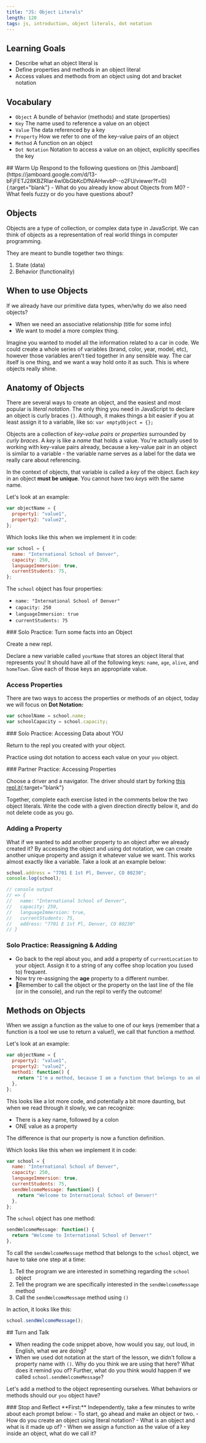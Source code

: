```yaml
---
title: "JS: Object Literals"
length: 120
tags: js, introduction, object literals, dot notation
---
```


## Learning Goals

* Describe what an object literal is
* Define properties and methods in an object literal
* Access values and methods from an object using dot and bracket notation

## Vocabulary

- `Object` A bundle of behavior (methods) and state (properties)
- `Key` The name used to reference a value on an object
- `Value` The data referenced by a key
- `Property` How we refer to one of the key-value pairs of an object
- `Method` A function on an object
- `Dot Notation` Notation to access a value on an object, explicitly specifies the key

<section class="call-to-action">
## Warm Up
Respond to the following questions on [this Jamboard](https://jamboard.google.com/d/13-bFjFETJ28KBZRIar4wl0bGbKcDfNiAHwvbP--o2FU/viewer?f=0){:target="blank"}
- What do you already know about Objects from M0?
- What feels fuzzy or do you have questions about?
</section>

## Objects

Objects are a type of collection, or complex data type in JavaScript. We can think of objects as a representation of real world things in computer programming.

They are meant to bundle together two things:

1. State (data)
2. Behavior (functionality)

## When to use Objects

If we already have our primitive data types, when/why do we also need objects?

- When we need an associative relationship (title for some info)
- We want to model a more complex thing.

Imagine you wanted to model all the information related to a car in code. We
could create a whole series of variables (brand, color, year, model, etc),
however those variables aren't tied together in any sensible way. The car itself
is one thing, and we want a way hold onto it as such. This is where objects
really shine.

## Anatomy of Objects

There are several ways to create an object, and the easiest and most popular is _literal notation_. The only thing you need in JavaScript to declare an object is curly braces ```{}```. Although, it makes things a bit easier if you at least assign it to a variable, like so: ```var emptyObject = {};```

Objects are a collection of _key-value pairs_ or _properties_ surrounded by _curly braces_. A _key_ is like a _name_ that holds a value. You're actually used to working with key-value pairs already, because a key-value pair in an object is similar to a variable - the variable name serves as a label for the data we really care about referencing.

In the context of objects, that variable is called a _key_ of the object. Each _key_ in an object **must be unique**. You cannot have two _keys_ with the same name.

Let's look at an example:

```javascript
var objectName = {
  property1: "value1",
  property2: "value2",
};
```

Which looks like this when we implement it in code:

```javascript
var school = {
  name: "International School of Denver",
  capacity: 250,
  languageImmersion: true,
  currentStudents: 75,
};
```
The `school` object has four properties:

- `name: "International School of Denver"`
- `capacity: 250`
- `languageImmersion: true`
- `currentStudents: 75`

<section class="call-to-action">
### Solo Practice: Turn some facts into an Object

Create a new repl.

Declare a new variable called <code>yourName</code> that stores an object literal that represents you! It should have all of the following keys: `name`, `age`, `alive`, and `homeTown`. Give each of those keys an appropriate value.
</section>

### Access Properties

There are two ways to access the properties or methods of an object, today we will focus on **Dot Notation:**

```js
var schoolName = school.name;
var schoolCapacity = school.capacity;
```

<section class="call-to-action">
### Solo Practice: Accessing Data about YOU

Return to the repl you created with your object.

Practice using dot notation to access each value on your `you` object.
</section>

<section class="call-to-action">
### Partner Practice: Accessing Properties

Choose a driver and a navigator. The driver should start by forking [this repl.it](https://repl.it/@ameseee/Dot-Notation-Practice){:target="blank"}

Together, complete each exercise listed in the comments below the two object literals. Write the code with a given direction directly below it, and do not delete code as you go.
</section>


### Adding a Property

What if we wanted to add another property to an object after we already created it? By accessing the object and using dot notation, we can create another unique property and assign it whatever value we want. This works almost exactly like a variable. Take a look at an example below:

```js
school.address = "7701 E 1st Pl, Denver, CO 80230";
console.log(school);

// console output
// => {
//   name: "International School of Denver",
//   capacity: 250,
//   languageImmersion: true,
//   currentStudents: 75,
//   address: "7701 E 1st Pl, Denver, CO 80230"
// }
```
<section class="call-to-action">

### Solo Practice: Reassigning & Adding
- Go back to the repl about you, and add a property of `currentLocation` to your object. Assign it to a string of any coffee shop location you (used to) frequent.
- Now try re-assigning the **age** property to a different number.
- 🤞Remember to call the object or the property on the last line of the file (or in the console), and run the repl to verify the outcome!
</section>

## Methods on Objects

When we assign a function as the value to one of our keys (remember that a function is a tool we use to return a value!), we call that function a _method_.

Let's look at an example:

```javascript
var objectName = {
  property1: "value1",
  property2: "value2",
  method1: function() {
    return "I'm a method, because I am a function that belongs to an object!";
  },
};
```

This looks like a lot more code, and potentially a bit more daunting, but when we read through it slowly, we can recognize:
- There is a key name, followed by a colon
- ONE value as a property

The difference is that our property is now a function definition.

Which looks like this when we implement it in code:

```javascript
var school = {
  name: "International School of Denver",
  capacity: 250,
  languageImmersion: true,
  currentStudents: 75,
  sendWelcomeMessage: function() {
    return "Welcome to International School of Denver!"
  },
};
```

The `school` object has one method:

```js
sendWelcomeMessage: function() {
  return "Welcome to International School of Denver!"
},
```

To call the `sendWelcomeMessage` method that belongs to the `school` object, we have to take one step at a time:
1. Tell the program we are interested in something regarding the `school` object
2. Tell the program we are specifically interested in the `sendWelcomeMessage` method
3. Call the `sendWelcomeMessage` method using `()`

In action, it looks like this:

```js
school.sendWelcomeMessage();
```
<section class="call-to-action">
## Turn and Talk

- When reading the code snippet above, how would you say, out loud, in English, what we are doing?
- When we used dot notation at the start of the lesson, we didn't follow a property name with `()`. Why do you think we are using that here? What does it remind you of? Further, what do you think would happen if we called `school.sendWelcomeMessage`?
</section>

Let's add a method to the object representing ourselves. What behaviors or methods should our `you` object have?

<section class="checks-for-understanding">
### Stop and Reflect
**First:** Independently, take a few minutes to write about each prompt below:
- To start, go ahead and make an object or two.
- How do you create an object using literal notation?
- What is an object and what is it made up of?
- When we assign a function as the value of a key inside an object, what do we call it?
</section>
